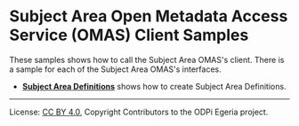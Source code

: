 <!-- SPDX-License-Identifier: CC-BY-4.0 -->
<!-- Copyright Contributors to the ODPi Egeria project. -->

# Subject Area Open Metadata Access Service (OMAS) Client Samples

These samples shows how to call the Subject Area OMAS's client.
There is a sample for each of the Subject Area OMAS's interfaces.

* **[Subject Area Definitions](Subject-Area-Definitions-creation.md)** shows how to create Subject Area Definitions.



----
License: [CC BY 4.0](https://creativecommons.org/licenses/by/4.0/),
Copyright Contributors to the ODPi Egeria project.
